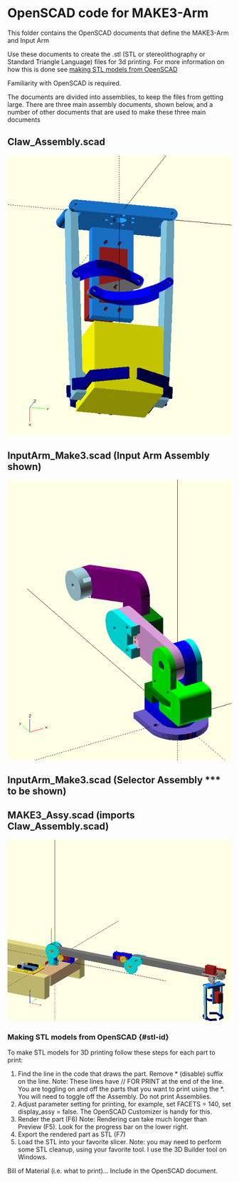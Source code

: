 # OpenSCAD code for MAKE3-Arm
This folder contains the OpenSCAD documents that define the MAKE3-Arm and Input Arm
 
Use these documents to create the .stl (STL or stereolithography or Standard Triangle Language) files for 3d printing. For more information on how this is done see [making STL models from OpenSCAD](#stl-id)

Familiarity with OpenSCAD is required.

The documents are divided into assemblies, to keep the files from getting large. There are three main assembly documents, shown below, and a number of other documents that are used to make these three main documents  

## Claw_Assembly.scad

![Claw_Assy_FlyAround](/Images/Claw_Assy_FlyAround.gif)

## InputArm_Make3.scad   (Input Arm Assembly shown)

![Input Arm_Assy_FlyAround](/Images/InputArm_FlyAround.gif)

## InputArm_Make3.scad   (Selector Assembly *** to be shown)

## MAKE3_Assy.scad (imports Claw_Assembly.scad)

![MAKE3-Arm-gif](/Images/MAKE3_Arm_FlyAround.gif)

### Making STL models from OpenSCAD {#stl-id}

To make STL models for 3D printing follow these steps for each part to print:
1. Find the line in the code that draws the part. Remove * (disable) suffix on the line.  Note:  These lines have // FOR PRINT at the end of the line.  You are toggling on and off the parts that you want to print using the *.  You will need to toggle off the Assembly.  Do not print Assemblies.
2. Adjust parameter setting for printing, for example, set FACETS = 140, set display_assy = false.  The OpenSCAD Customizer is handy for this.
3. Render the part (F6) Note: Rendering can take much longer than Preview (F5).  Look for the progress bar on the lower right.
4. Export the rendered part as STL (F7)
5. Load the STL into your favorite slicer.  Note: you may need to perform some STL cleanup, using your favorite tool.  I use the 3D Builder tool on Windows.

Bill of Material (i.e. what to print)... Include in the OpenSCAD document.

